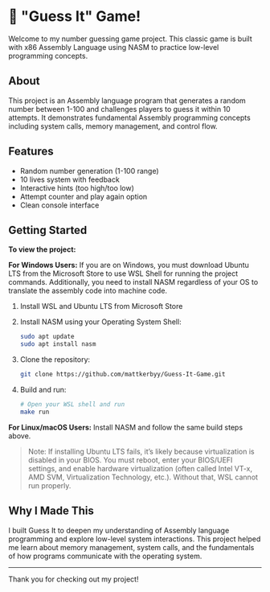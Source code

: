 # 🎯 "Guess It" Game!

Welcome to my number guessing game project. This classic game is built with x86 Assembly Language using NASM to practice low-level programming concepts.

## About

This project is an Assembly language program that generates a random number between 1-100 and challenges players to guess it within 10 attempts. It demonstrates fundamental Assembly programming concepts including system calls, memory management, and control flow.

## Features

- Random number generation (1-100 range)
- 10 lives system with feedback
- Interactive hints (too high/too low)
- Attempt counter and play again option
- Clean console interface

## Getting Started

**To view the project:**

**For Windows Users:**
If you are on Windows, you must download Ubuntu LTS from the Microsoft Store to use WSL Shell for running the project commands. Additionally, you need to install NASM regardless of your OS to translate the assembly code into machine code.

1. Install WSL and Ubuntu LTS from Microsoft Store

2. Install NASM using your Operating System Shell:
    ```bash
    sudo apt update
    sudo apt install nasm
    ```

3. Clone the repository:

    ```bash
    git clone https://github.com/mattkerbyy/Guess-It-Game.git
    ```

5. Build and run:
    ```bash
    # Open your WSL shell and run
    make run
    ```

**For Linux/macOS Users:**
Install NASM and follow the same build steps above.

> Note: If installing Ubuntu LTS fails, it’s likely because virtualization is disabled in your BIOS. You must reboot, enter your BIOS/UEFI settings, and enable hardware virtualization (often called Intel VT-x, AMD SVM, Virtualization Technology, etc.). Without that, WSL cannot run properly.

## Why I Made This

I built Guess It to deepen my understanding of Assembly language programming and explore low-level system interactions. This project helped me learn about memory management, system calls, and the fundamentals of how programs communicate with the operating system.

---

Thank you for checking out my project!
